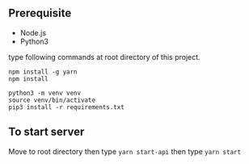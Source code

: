 ## Prerequisite
 - Node.js
 - Python3

type following commands at root directory of this project. 
```shell script
npm install -g yarn
npm install
```

```shell script
python3 -m venv venv
source venv/bin/activate
pip3 install -r requirements.txt
```  
 
## To start server
 Move to root directory then 
 type ```yarn start-api```
 then
 type ``yarn start``
  